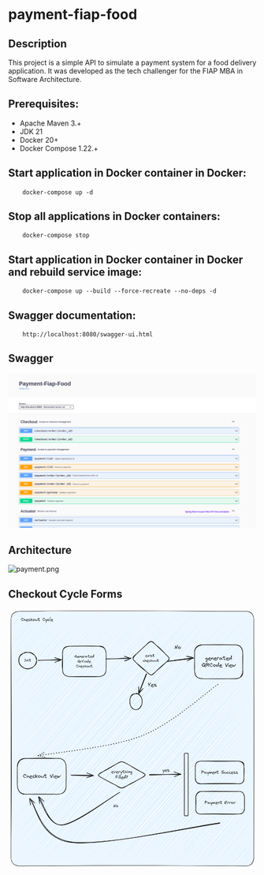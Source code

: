 # payment-fiap-food

## Description

This project is a simple API to simulate a payment system for a food delivery application. It was developed as the tech challenger for the FIAP MBA in Software Architecture.

## Prerequisites:
- Apache Maven 3.+
- JDK 21
- Docker 20+
- Docker Compose 1.22.+

## Start application in Docker container in Docker:
```
    docker-compose up -d
```

## Stop all applications in Docker containers:
```
    docker-compose stop
```

## Start application in Docker container in Docker and rebuild service image:
```
    docker-compose up --build --force-recreate --no-deps -d 
```

## Swagger documentation:
```
    http://localhost:8080/swagger-ui.html
```

## Swagger
![img_1.png](img_1.png)

## Architecture

![payment.png](..%2F..%2F..%2F..%2FDownloads%2Fpayment.png)

## Checkout Cycle Forms
![img.png](img.png)